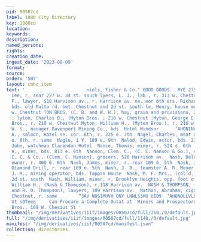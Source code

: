 ```yaml
---
pid: 00507cd
label: 1880 City Directory
key: 1880cd
location: 
keywords: 
description: 
named_persons: 
rights: 
creation_date: 
ingest_date: '2023-08-09'
format: 
source: 
order: '507'
layout: cmhc_item
text: '                       niels, Fisher & Co." GOOD GOODS.  MYE 275 NAT -  tyers,
  Lee, r, rear 227 w. 34 st. south lyers, L. J., lab., r. 313 w. Chestnut yers, Oscar
  F., lawyer, $18 Harvison av., r. Harrison av. ne. eor 6th ers, Richard, smelter,
  bds. old Malta rd. bet. Chestnut and 2d st. south le, Henry, house mover, bds. 529
  w. Chestnut TON BROS, (C. B. and W. H.), hay, grain and provisions, 216 w. Chestnut
  : lyton, Charles B., (Myton Bros. ; 216 w, Chestnut :Myton, George E., with Myton
  Bros., r. 216 w. Chestnut Myton, William H., (Myton Bros.), r. 216 w. Chestnut ‘Myton,
  W. S., manager Davenport Mining Co., bds. Hotel Windsor      ‘AHONINATT NHOF                                N  Nachman,
  A., saloon, Hazel se. cor. 8th, r. 225 e. 7th  Nagel, Charles, meat market, 308
  e. 6th, r. same  Nagle, 1 ¥. 189 e, 9th  Nalod, Edwin, actor, bds. 212 w. 6th  Nankervis,
  John, watchman Clarendon Hotel  Nance, Thomas, miner, r. 524 ¢. 6th  Nance, Thomas
  H., miner, bds. 813 e. 6th  Nanson, Clem. C., (C. C. Nanson & Go.), vr. 136 w. 6th  Nangon,
  C. C. & Co., (Clem. C. Nanson}, grocers, 520 Harrison av.  Nash, Delos B., mine
  owner, r. 400 6. 6th  Nash, James, miner, r. rear 109 6, 5th  Nash, John J., foreman
  Diamond Drill, r. rear 109 e. 5th  Nash, J. B., teamster A. R. Meyer & Co.  Nash,
  J. M., mining operator, bds. Tappan House  Nash, M. F. Mrs., (col’d.), r. 720 w.
  2d st. south  Nash, William, miner, r, Brooklyn Heights, opp. foot of Spruce  Nash,
  William H., (Nash & Thompson), r.118 Harrison av.  NASH & THOMPSON, (W. H. Nash
  and R. D. Thompson), lawyers, 109 Harrison av.  Nathan, Abraham, cigars, 102 e.
  Chestnut, r. same        “3AV NOSIMUVH ONY LNNLS3HO UI09  ‘AHQNOLLVLS UNV SHOOM
  Ut s0Teeq     Can Procure a Complete Outat at  Miners and Prospectors ‘McMillen
  Bros., 109 W. Chesiut St '
thumbnail: "/img/derivatives/iiif/images/00507cd/full/250,/0/default.jpg"
full: "/img/derivatives/iiif/images/00507cd/full/1140,/0/default.jpg"
manifest: "/img/derivatives/iiif/00507cd/manifest.json"
collection: directories
---
```

